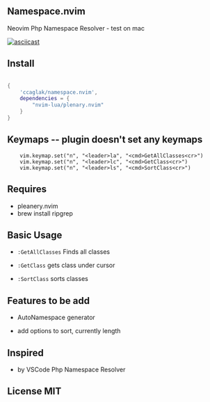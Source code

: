 ## Namespace.nvim

Neovim Php Namespace Resolver - test on mac

[![asciicast](https://asciinema.org/a/kqXkcSyzRJqU4or9lhLVoaxXq.svg)](https://asciinema.org/a/kqXkcSyzRJqU4or9lhLVoaxXq)

## Install

```lua

{
    'ccaglak/namespace.nvim',
    dependencies = {
        "nvim-lua/plenary.nvim"
    }
}

```

## Keymaps -- plugin doesn't set any keymaps

```
    vim.keymap.set("n", "<leader>la", "<cmd>GetAllClasses<cr>")
    vim.keymap.set("n", "<leader>lc", "<cmd>GetClass<cr>")
    vim.keymap.set("n", "<leader>ls", "<cmd>SortClass<cr>")
```

## Requires

-   pleanery.nvim
-   brew install ripgrep

## Basic Usage

-   `:GetAllClasses` Finds all classes

-   `:GetClass` gets class under cursor

-   `:SortClass` sorts classes

## Features to be add

-   AutoNamespace generator

-   add options to sort, currently length

## Inspired

-   by VSCode Php Namespace Resolver

## License MIT
